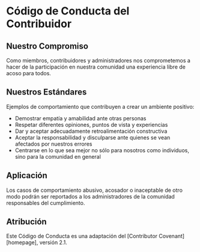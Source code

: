 # Código de Conducta del Contribuidor

## Nuestro Compromiso

Como miembros, contribuidores y administradores nos comprometemos a hacer de la participación en nuestra comunidad una experiencia libre de acoso para todos.

## Nuestros Estándares

Ejemplos de comportamiento que contribuyen a crear un ambiente positivo:

* Demostrar empatía y amabilidad ante otras personas
* Respetar diferentes opiniones, puntos de vista y experiencias
* Dar y aceptar adecuadamente retroalimentación constructiva
* Aceptar la responsabilidad y disculparse ante quienes se vean afectados por nuestros errores
* Centrarse en lo que sea mejor no sólo para nosotros como individuos, sino para la comunidad en general

## Aplicación

Los casos de comportamiento abusivo, acosador o inaceptable de otro modo podrán ser reportados a los administradores de la comunidad responsables del cumplimiento.

## Atribución

Este Código de Conducta es una adaptación del [Contributor Covenant][homepage], versión 2.1.